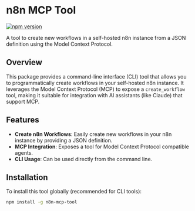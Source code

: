 # n8n MCP Tool

[![npm version](https://badge.fury.io/js/n8n-mcp-tool.svg)](https://www.npmjs.com/package/n8n-mcp-tool)

A tool to create new workflows in a self-hosted n8n instance from a JSON definition using the Model Context Protocol.

## Overview

This package provides a command-line interface (CLI) tool that allows you to programmatically create workflows in your self-hosted n8n instance. It leverages the Model Context Protocol (MCP) to expose a `create_workflow` tool, making it suitable for integration with AI assistants (like Claude) that support MCP.

## Features

* **Create n8n Workflows**: Easily create new workflows in your n8n instance by providing a JSON definition.
* **MCP Integration**: Exposes a tool for Model Context Protocol compatible agents.
* **CLI Usage**: Can be used directly from the command line.

## Installation

To install this tool globally (recommended for CLI tools):

```bash
npm install -g n8n-mcp-tool